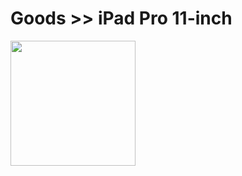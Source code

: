 # Goods >> iPad Pro 11-inch

<img src="https://res.cloudinary.com/silverbirder/image/upload/v1614433059/silver-birder.github.io/purchases/iPad_Pro_11-inch.jpg" style="width: 200px"/>